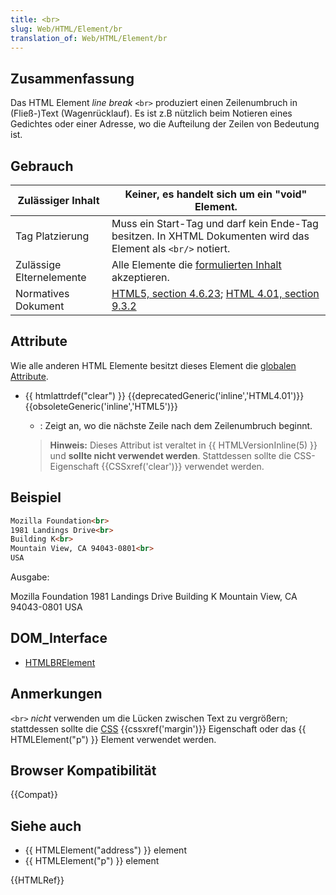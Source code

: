 ```yaml
---
title: <br>
slug: Web/HTML/Element/br
translation_of: Web/HTML/Element/br
---
```

## Zusammenfassung

Das HTML Element _line break_ `<br>` produziert einen Zeilenumbruch in (Fließ-)Text (Wagenrücklauf). Es ist z.B nützlich beim Notieren eines Gedichtes oder einer Adresse, wo die Aufteilung der Zeilen von Bedeutung ist.

## Gebrauch

| Zulässiger Inhalt        | Keiner, es handelt sich um ein "void" Element.                                                                                                                                    |
| ------------------------ | --------------------------------------------------------------------------------------------------------------------------------------------------------------------------------- |
| Tag Platzierung          | Muss ein Start-Tag und darf kein Ende-Tag besitzen. In XHTML Dokumenten wird das Element als `<br/>` notiert.                                                                     |
| Zulässige Elternelemente | Alle Elemente die [formulierten Inhalt](/de/docs/HTML/Content_categories#phrasing_content "HTML/Content categories#phrasing content") akzeptieren.                                |
| Normatives Dokument      | [HTML5, section 4.6.23](http://www.w3.org/TR/html5/text-level-semantics.html#the-br-element); [HTML 4.01, section 9.3.2](http://www.w3.org/TR/html401/struct/text.html#h-9.3.2.1) |

## Attribute

Wie alle anderen HTML Elemente besitzt dieses Element die [globalen Attribute](/de/docs/HTML/Global_attributes "HTML/Global attributes").

- {{ htmlattrdef("clear") }} {{deprecatedGeneric('inline','HTML4.01')}} {{obsoleteGeneric('inline','HTML5')}}
  - : Zeigt an, wo die nächste Zeile nach dem Zeilenumbruch beginnt.

  > **Hinweis:** Dieses Attribut ist veraltet in {{ HTMLVersionInline(5) }} und **sollte nicht verwendet werden**. Stattdessen sollte die CSS-Eigenschaft {{CSSxref('clear')}} verwendet werden.

## Beispiel

```html
Mozilla Foundation<br>
1981 Landings Drive<br>
Building K<br>
Mountain View, CA 94043-0801<br>
USA
```

Ausgabe:

Mozilla Foundation
1981 Landings Drive
Building K
Mountain View, CA 94043-0801
USA

## DOM_Interface

- [HTMLBRElement](/de/docs/DOM/HTMLBRElement "DOM/HTMLBRElement")

## Anmerkungen

`<br>` _nicht_ verwenden um die Lücken zwischen Text zu vergrößern; stattdessen sollte die [CSS](/de/docs/CSS "CSS") {{cssxref('margin')}} Eigenschaft oder das {{ HTMLElement("p") }} Element verwendet werden.

## Browser Kompatibilität

{{Compat}}

## Siehe auch

- {{ HTMLElement("address") }} element
- {{ HTMLElement("p") }} element

{{HTMLRef}}
